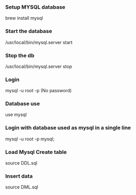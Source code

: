 ### Setup MYSQL database
brew install mysql

### Start the database
/usr/local/bin/mysql.server start

### Stop the db
/usr/local/bin/mysql.server stop

### Login 
mysql -u root -p
(No password)

### Database use
use mysql

### Login with database used as mysql in a single line
mysql -u root -p  mysql;

### Load Mysql Create table
source DDL.sql

### Insert data
source DML.sql


